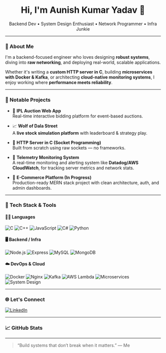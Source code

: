 <h1 align="center">Hi, I'm Aunish Kumar Yadav 👋</h1>

<p align="center">
  Backend Dev • System Design Enthusiast • Network Programmer • Infra Junkie  
</p>

---

### 🚀 About Me

I'm a backend-focused engineer who loves designing **robust systems**, diving into **raw networking**, and deploying real-world, scalable applications.

Whether it's writing a **custom HTTP server in C**, building **microservices with Docker & Kafka**, or architecting **cloud-native monitoring systems**, I enjoy working where **performance meets reliability**.

---

### 💼 Notable Projects

- 🏏 **IPL Auction Web App**  
  Real-time interactive bidding platform for event-based auctions.

- 📈 **Wolf of Dala Street**  
  A **live stock simulation platform** with leaderboard & strategy play.

- 🔧 **HTTP Server in C (Socket Programming)**  
  Built from scratch using raw sockets — no frameworks.

- 📡 **Telemetry Monitoring System**  
  A real-time monitoring and alerting system like **Datadog/AWS CloudWatch**, for tracking server metrics and network stats.

- 🛒 **E-Commerce Platform (In Progress)**  
  Production-ready MERN stack project with clean architecture, auth, and admin dashboards.

---

### 🧰 Tech Stack & Tools

#### 👨‍💻 Languages
![C](https://img.shields.io/badge/C-00599C?style=flat&logo=c&logoColor=white)
![C++](https://img.shields.io/badge/C++-00599C?style=flat&logo=c%2B%2B&logoColor=white)
![JavaScript](https://img.shields.io/badge/JavaScript-F7DF1E?style=flat&logo=javascript&logoColor=black)
![C#](https://img.shields.io/badge/C%23-239120?style=flat&logo=c-sharp&logoColor=white)
![Python](https://img.shields.io/badge/Python-3776AB?style=flat&logo=python&logoColor=white)

#### 🖥️ Backend / Infra
![Node.js](https://img.shields.io/badge/Node.js-339933?style=flat&logo=node.js&logoColor=white)
![Express](https://img.shields.io/badge/Express-000000?style=flat&logo=express&logoColor=white)
![MySQL](https://img.shields.io/badge/MySQL-4479A1?style=flat&logo=mysql&logoColor=white)
![MongoDB](https://img.shields.io/badge/MongoDB-4EA94B?style=flat&logo=mongodb&logoColor=white)

#### ☁️ DevOps & Cloud
![Docker](https://img.shields.io/badge/Docker-2496ED?style=flat&logo=docker&logoColor=white)
![Nginx](https://img.shields.io/badge/Nginx-009639?style=flat&logo=nginx&logoColor=white)
![Kafka](https://img.shields.io/badge/Apache_Kafka-231F20?style=flat&logo=apache-kafka&logoColor=white)
![AWS Lambda](https://img.shields.io/badge/AWS_Lambda-FF9900?style=flat&logo=aws-lambda&logoColor=white)
![Microservices](https://img.shields.io/badge/Microservices-FF6F00?style=flat&logo=amazonaws&logoColor=white)
![System Design](https://img.shields.io/badge/System_Design-007ACC?style=flat)

---

### 🌐 Let's Connect

[![LinkedIn](https://img.shields.io/badge/LinkedIn-blue?style=for-the-badge&logo=linkedin)](https://www.linkedin.com/in/aunish-yadav-42035019b/)  


---

### 📈 GitHub Stats

---

> “Build systems that don’t break when it matters.” — Me


